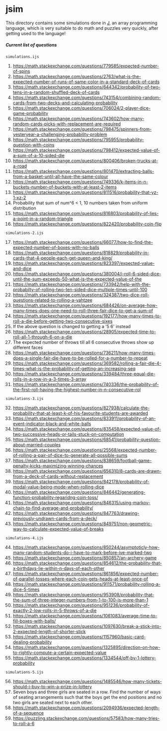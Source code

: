 jsim
====

This directory contains some simulations done in [J](http://jsoftware.com/), an array programming language, which is very suitable to do math and puzzles very quickly, after getting used to the language!

##### Current list of questions

   `simulations.ijs`

1. https://math.stackexchange.com/questions/779585/expected-number-of-spins
2. https://math.stackexchange.com/questions/2763/what-is-the-expected-number-of-runs-of-same-color-in-a-standard-deck-of-cards
3. https://math.stackexchange.com/questions/644342/probability-of-two-tens-in-a-random-shuffled-deck-of-cards
4. https://math.stackexchange.com/questions/743154/combining-random-cards-from-two-decks-and-calculating-probability   
5. https://math.stackexchange.com/questions/706024/2-player-dice-game-probability
6. https://math.stackexchange.com/questions/743602/how-many-random-cards-picks-with-replacement-are-required
7. https://math.stackexchange.com/questions/798475/spinners-from-yesteryear-a-challenging-probability-problem
8. https://math.stackexchange.com/questions/795955/probability-question-with-coins
9. https://math.stackexchange.com/questions/798412/expected-value-of-a-sum-of-a-10-sided-die
10. https://math.stackexchange.com/questions/800406/broken-trucks-at-a-road
11. https://math.stackexchange.com/questions/801470/extracting-balls-from-a-basket-until-all-have-the-same-colour
12. https://math.stackexchange.com/questions/749336/k-items-in-n-buckets-number-of-buckets-with-at-least-2-items
13. https://math.stackexchange.com/questions/811516/probability-that-yz-1-xz-2
14. Probability that sum of num^6 < 1, 10 numbers taken from uniform distribution   
15. https://math.stackexchange.com/questions/816803/probability-of-lies-a-point-in-a-random-triangle
16. https://math.stackexchange.com/questions/822420/probability-coin-flip

   `simulations-2.ijs`

17. https://math.stackexchange.com/questions/66077/how-to-find-the-expected-number-of-boxes-with-no-balls
18. https://math.stackexchange.com/questions/818829/probability-in-cards-that-4-people-each-get-queen-and-king/
19. https://math.stackexchange.com/questions/823397/expected-value-and-dice
20. https://math.stackexchange.com/questions/380004/i-roll-6-sided-dice-until-the-sum-exceeds-50-what-is-the-expected-value-of-the
21. https://math.stackexchange.com/questions/733942/help-with-the-probabilty-of-rolling-two-ten-sided-dice-multiple-times-until-100
22. https://math.stackexchange.com/questions/324387/two-dice-roll-questions-related-to-rolling-a-yahtzee
23. https://math.stackexchange.com/questions/684426/on-average-how-many-times-does-one-need-to-roll-three-fair-dice-to-get-a-sum-of
24. https://math.stackexchange.com/questions/192177/how-many-times-to-roll-a-die-before-getting-two-consecutive-sixes
25. If the above question is changed to getting a '5 6' instead
26. https://math.stackexchange.com/questions/28905/expected-time-to-roll-all-1-through-6-on-a-die
27. The expected number of throws till all 6 consecutive throws show up different faces
28. https://math.stackexchange.com/questions/736211/how-many-times-does-a-single-fair-die-have-to-be-rolled-for-a-number-to-repeat
29. https://math.stackexchange.com/questions/369582/rolling-a-fair-die-4-times-what-is-the-probability-of-getting-an-increasing-seq
30. https://math.stackexchange.com/questions/339484/three-equal-die-rolls-in-a-row-in-a-3-times-3-array
31. https://math.stackexchange.com/questions/740336/the-probability-of-the-first-roll-having-the-highest-number-in-n-consecutive-rol


   `simulations-3.ijs`

32. https://math.stackexchange.com/questions/827938/calculate-the-probability-that-at-least-k-of-his-favourite-students-are-awarded   
33. https://math.stackexchange.com/questions/833911/probability-of-an-event-indicator-black-and-white-balls
34. https://math.stackexchange.com/questions/835458/expected-value-of-two-successive-heads-or-tails-stuck-on-computation
35. https://math.stackexchange.com/questions/68541/probability-question-about-married-couples
36. https://math.stackexchange.com/questions/25568/expected-number-of-rolling-a-pair-of-dice-to-generate-all-possible-sums
37. https://math.stackexchange.com/questions/838659/football-game-penalty-kicks-maximizing-winning-chances
38. https://math.stackexchange.com/questions/656310/8-cards-are-drawn-from-a-deck-of-cards-without-replacement
39. https://math.stackexchange.com/questions/842178/probability-of-modal-value-being-mode-when-rolling-dice
40. https://math.stackexchange.com/questions/846442/generating-function-probability-regaridng-coin-toss/
41. https://math.stackexchange.com/questions/846315/using-markov-chain-to-find-average-and-probability/
42. https://math.stackexchange.com/questions/847763/drawing-previously-undrawn-cards-from-a-deck/
43. https://math.stackexchange.com/questions/849751/non-geometric-way-to-calculate-expected-value-of-breaks

   `simulations-4.ijs`

44. https://math.stackexchange.com/questions/850244/asymptoticly-how-many-random-students-do-i-have-to-mark-before-ive-marked-two
45. https://math.stackexchange.com/questions/850857/an-archery-game
46. https://math.stackexchange.com/questions/854612/the-probability-that-x-birthdays-lie-within-n-days-of-each-other
47. https://math.stackexchange.com/questions/861856/expected-number-of-parallel-tosses-where-each-coin-gets-heads-at-least-once-of
48. https://math.stackexchange.com/questions/911571/probability-rolling-a-dice-5-times
49. https://math.stackexchange.com/questions/953908/probability-that-the-sum-of-three-integer-numbers-from-1-to-100-is-more-than-1
50. https://math.stackexchange.com/questions/951236/probability-of-exactly-2-low-rolls-in-5-throws-of-a-die
51. https://math.stackexchange.com/questions/1061083/average-time-to-fill-boxes-with-balls/
52. https://math.stackexchange.com/questions/1097630/break-a-stick-into-2-expected-length-of-shorter-stick
53. https://math.stackexchange.com/questions/1157960/basic-card-dealing-probability
54. https://math.stackexchange.com/questions/1325895/direction-on-how-to-rightly-compute-a-certain-expected-value
55. https://math.stackexchange.com/questions/1334544/off-by-1-lottery-probability

   `simulations-5.ijs`

56. https://math.stackexchange.com/questions/1485546/how-many-tickets-should-i-buy-to-win-a-prize-in-lottery
57. Seven boys and three girls are seated in a row. Find the number of ways of seating arrangements such that the boys get the end positions and no two girls are seated next to each other.
58. https://math.stackexchange.com/questions/2094936/expected-length-of-a-sequence
59. https://puzzling.stackexchange.com/questions/57583/how-many-tries-to-roll-a-6
